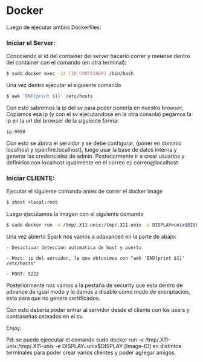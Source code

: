 # Docker

Luego de ejecutar ambos Dockerfiles:

### Iniciar el Server:

Conociendo el id del container del server hacerlo correr y meterse dentro del container
con el comando (en otra terminal):

```sh
$ sudo docker exec -it [ID_CONTAINER] /bin/bash
```

Una vez dentro ejecutar el siguiente comando 

```sh
$ awk 'END{print $1}' /etc/hosts

```

Con esto sabremos la ip del sv para poder ponerla en nuestro browser, Copiamos esa ip (y con el sv ejecutandose en la otra consola) 
pegamos la ip en la url del browser de la siguiente forma:

```sh
ip:9090
```

Con esto se abrira el servidor y se debe configurar, (poner en dominio localhost y openfire.localhost), luego usar la base de datos interna y generar las credenciales de admin. 
Posteriormente ir a crear usuarios y definirlos con localhost igualmente en el correo ej: correo@localhost

### Iniciar CLIENTE:

Ejecutar el siguiente comando antes de correr el docker image

```sh
$ xhost +local:root
```

Luego ejecutamos la imagen con el siguiente comando

```sh
$ sudo docker run -v /tmp/.X11-unix:/tmp/.X11-unix -e DISPLAY=unix$DISPLAY [Image-ID]
```

Una vez abierto Spark nos vamos a adavanced en la parte de abajo:

    - Desactivar deteccion automatica de host y puerto

    - Host: ip del servidor, la que obtuvimos con "awk 'END{print $1}' /etc/hosts"

    - PORT: 5222

Posteriormente nos vamos a la pestaña de security que esta dentro de advance de igual modo y le damos a disable como modo de encriptacion, esto para que no genere certificados.


Con esto deberia poder entrar al servidor desde el cliente con los users y contraseñas seteados en el sv.

Enjoy.

Pd: se puede ejeecutar el comando sudo docker run -v /tmp/.X11-unix:/tmp/.X11-unix -e DISPLAY=unix$DISPLAY [Image-ID] en distintos terminales para poder crear varios clientes y poder agregar amigos.








